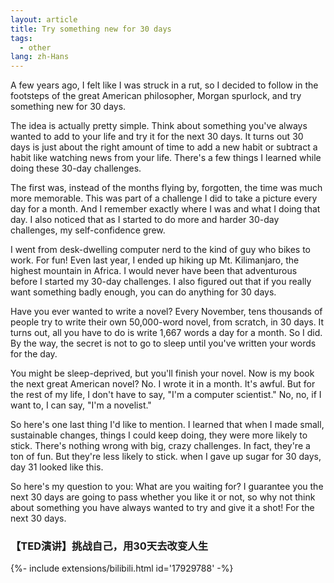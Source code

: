 ```yaml
---
layout: article
title: Try something new for 30 days
tags:
  - other
lang: zh-Hans
---
```



<!--more-->

A few years ago, I felt like I was struck in a rut, so I decided to follow in the footsteps of the great American philosopher, Morgan spurlock, and try something new for 30 days. 

The idea is actually pretty simple. Think about something you've always wanted to add to your life and try it for the next 30 days. It turns out 30 days is just about the right amount of time to add a new habit or subtract a habit like watching news from your life. There's a few things I learned while doing these 30-day challenges.  

The first was, instead of the months flying by, forgotten, the time was much more memorable. This was part of a challenge I did to take a picture every day for a month. And I remember exactly where I was and what I doing that day. I also noticed that as I started to do more and harder 30-day challenges, my self-confidence grew.   

I went from desk-dwelling computer nerd to the kind of guy who bikes to work. For fun! Even last year, I ended up hiking up Mt. Kilimanjaro, the highest mountain in Africa. I would never have been that adventurous before I started my 30-day challenges. I also figured out that if you really want something badly enough, you can do anything for 30 days.   

Have you ever wanted to write a novel? Every November, tens thousands of people try to write their own 50,000-word novel, from scratch, in 30 days. It turns out, all you have to do is write 1,667 words a day for a month. So I did. By the way, the secret is not to go to sleep until you've written your words for the day. 

You might be sleep-deprived, but you'll finish your novel. Now is my book the next great American novel? No. I wrote it in a month. It's awful. But for the rest of my life, I don't have to say, "I'm a computer scientist." No, no, if I want to, I can say, "I'm a novelist."   

So here's one last thing I'd like to mention. I learned that when I made small, sustainable changes, things I could keep doing, they were more likely to stick. There's nothing wrong with big, crazy challenges. In fact, they're a ton of fun. But they're less likely to stick. when I gave up sugar for 30 days, day 31 looked like this. 

So here's my question to you: What are you waiting for? I guarantee you the next 30 days are going to pass whether you like it or not, so why not think about something you have always wanted to try and give it a shot! For the next 30 days.

### 【TED演讲】挑战自己，用30天去改变人生  
<div>{%- include extensions/bilibili.html id='17929788' -%}</div>